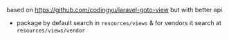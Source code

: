 based on https://github.com/codingyu/laravel-goto-view but with better api

- package by default search in `resources/views` & for vendors it search at `resources/views/vendor`
